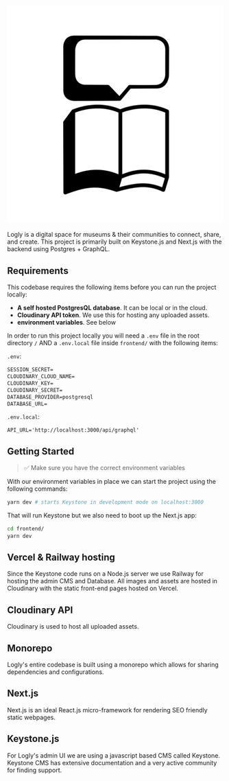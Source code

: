 ### ![Logly.world](https://github.com/remainstheday/logly/blob/master/Logo.png?raw=true)

Logly is a digital space for museums & their communities to connect, share, and create. This project is primarily built on Keystone.js and Next.js with the backend using Postgres + GraphQL.

## Requirements
This codebase requires the following items before you can run the project locally:
- **A self hosted PostgresQL database**. It can be local or in the cloud.
- **Cloudinary API token**. We use this for hosting any uploaded assets.
- **environment variables**. See below

In order to run this project locally you will need a `.env` file in the root directory `/` AND a `.env.local` file inside `frontend/` with the following items:

`.env`:
```dotenv
SESSION_SECRET=
CLOUDINARY_CLOUD_NAME=
CLOUDINARY_KEY=
CLOUDINARY_SECRET=
DATABASE_PROVIDER=postgresql
DATABASE_URL=
```
`.env.local`:
```dotenv
API_URL='http://localhost:3000/api/graphql'
```

## Getting Started
>✅ Make sure you have the correct environment variables

With our environment variables in place we can start the project using the following commands:

```Bash
yarn dev # starts Keystone in development mode on localhost:3000
```
That will run Keystone but we also need to boot up the Next.js app:

```Bash
cd frontend/
yarn dev
```

## Vercel & Railway hosting
Since the Keystone code runs on a Node.js server we use Railway for hosting the admin CMS and Database. All images and assets are hosted in Cloudinary with the static front-end pages hosted on Vercel.

## Cloudinary API
Cloudinary is used to host all uploaded assets.

## Monorepo
Logly's entire codebase is built using a monorepo which allows for sharing dependencies and configurations.

## Next.js
Next.js is an ideal React.js micro-framework for rendering SEO friendly static webpages.

## Keystone.js
For Logly's admin UI we are using a javascript based CMS called Keystone. Keystone CMS has extensive documentation and a very active community for finding support.